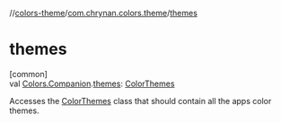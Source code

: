 //[colors-theme](../../index.md)/[com.chrynan.colors.theme](index.md)/[themes](themes.md)

# themes

[common]\
val [Colors.Companion](-colors/-companion/index.md).[themes](themes.md): [ColorThemes](-color-themes/index.md)

Accesses the [ColorThemes](-color-themes/index.md) class that should contain all the apps color themes.

